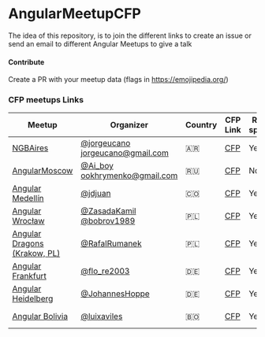 # AngularMeetupCFP

The idea of this repository, is to join the different links to create an issue or send an email to different Angular Meetups to give a talk

#### Contribute
Create a PR with your meetup data (flags in https://emojipedia.org/)


### CFP meetups Links


Meetup           | Organizer  | Country | CFP Link         | Remote speakers   | Language
-----------------|------------|---------|------------------|-------------------|-------------------
[NGBAires](https://www.meetup.com/NG-BAIRES) | [@jorgeucano](https://twitter.com/jorgeucano) jorgeucano@gmail.com | 🇦🇷| [CFP](https://github.com/ngbaires/ng-baires/issues/new) | Yes | Spanish / English
[AngularMoscow](https://www.meetup.com/AngularMoscow) | [@Ai_boy](https://twitter.com/Ai_boy) ookhrymenko@gmail.com | 🇷🇺 |[CFP](https://github.com/AngularMoscow/Talks) | No | Russian / English
[Angular Medellín](https://www.meetup.com/Angular-Medellin/) | [@jdjuan](https://twitter.com/jdjuan) | 🇨🇴 |[CFP](https://github.com/angular-medellin/meetup/issues/new) | Yes | Spanish / English
[Angular Wrocław](https://www.meetup.com/AngularJS-Wroc%C5%82aw/) | [@ZasadaKamil‏](https://twitter.com/ZasadaKamil) [@bobrov1989](https://twitter.com/bobrov1989) | 🇵🇱 | [CFP](https://twitter.com/AngularWroclaw) | Yes | Polish / English
[Angular Dragons (Krakow, PL)](https://www.meetup.com/Angular-Dragons/) | [@RafalRumanek](https://twitter.com/RafalRumanek) | 🇵🇱 | [CFP](https://twitter.com/AngularDragons) | Yes | English / Polish
[Angular Frankfurt](https://www.meetup.com/Angular-Frankfurt/) | [@flo_re2003](https://twitter.com/flo_re2003) | 🇩🇪 | [CFP](https://twitter.com/ngFrankfurt) | Yes | English / German
[Angular Heidelberg](https://angular-heidelberg.de/) | [@JohannesHoppe](https://twitter.com/JohannesHoppe) | 🇩🇪 | [CFP](https://twitter.com/ngHeidelberg) | Yes | English
[Angular Bolivia](https://www.meetup.com/Angular-Bolivia/) | [@luixaviles](https://twitter.com/luixaviles) | 🇧🇴 | [CFP](https://github.com/angular-bolivia/meetup/issues/new) | Yes | Spanish / English

